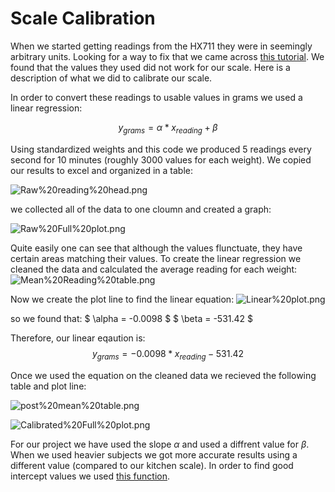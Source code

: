 # Scale Calibration


When we started getting readings from the HX711 they were in seemingly arbitrary units. Looking for a way to fix that we came across [this tutorial](https://www.teachmemicro.com/how-to-use-load-cell-hx711-arduino/). We found that the values they used did not work for our scale. Here is a description of what we did to calibrate our scale.

In order to convert these readings to usable values in grams we used a linear regression:

$$ y_{grams} = \alpha * x_{reading} + \beta $$

Using standardized weights and this code we produced 5 readings every second for 10 minutes (roughly 3000 values for each weight). We copied our results to excel and organized in a table:



![Raw%20reading%20head.png](attachment:Raw%20reading%20head.png)


we collected all of the data to one cloumn and created a graph:

![Raw%20Full%20plot.png](attachment:Raw%20Full%20plot.png)

Quite easily one can see that although the values flunctuate, they have certain areas matching their values. To create the linear regression we cleaned the data and calculated the average reading for each weight: 
![Mean%20Reading%20table.png](attachment:Mean%20Reading%20table.png)

Now we create the plot line to find the linear equation:
    ![Linear%20plot.png](attachment:Linear%20plot.png)

so we found that:
    $ \alpha = -0.0098 $
    $ \beta = -531.42 $

Therefore, our linear eqaution is:
$$ y_{grams} =  -0.0098* x_{reading} -531.42 $$

Once we used the equation on the cleaned data we recieved the following table and plot line:

![post%20mean%20table.png](attachment:post%20mean%20table.png)

![Calibrated%20Full%20plot.png](attachment:Calibrated%20Full%20plot.png)

For our project we have used the slope $\alpha$ and used a diffrent value for $\beta$.
When we used heavier subjects we got more accurate results using a different value (compared to our kitchen scale).
In order to find good intercept values we used [this function](https://github.com/adarsul/2021-AgroTech-Project/blob/003237e20f0bff8e47eca04bfc67e6ae48893570/Scale_Irrigation/Calibration/tareIt_Function.ino).


```python

```
